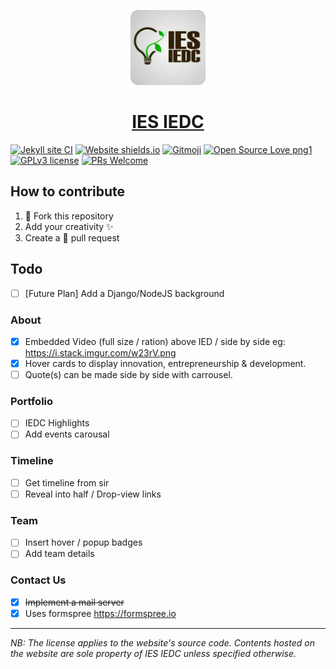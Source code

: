 <p id="downloads" align="center">
	<img src="assets/img/logos/ies-iedc-logo.svg" height="120px"/>
	<h1 align="center"><a href="https://iesdevs.github.io/iedc">IES IEDC</a></h1>
</p>

[![Jekyll site CI](https://github.com/iesdevs/iedc/actions/workflows/jekyll.yml/badge.svg)](https://github.com/iesdevs/iedc/actions/workflows/jekyll.yml) [![Website shields.io](https://img.shields.io/website-up-down-green-red/https/iesdevs.github.io/iedc.svg)](https://iesdevs.github.io/iedc/) [![Gitmoji](https://img.shields.io/badge/gitmoji-%20😎-FFDD67.svg)](https://gitmoji.dev/) [![Open Source Love png1](https://badges.frapsoft.com/os/v1/open-source.png?v=103)](https://opensource.org/) [![GPLv3 license](https://img.shields.io/badge/License-GPLv3-blue.svg)](LICENSE) [![PRs Welcome](https://img.shields.io/badge/PRs-welcome-brightgreen.svg)](https://github.com/iesdevs/iedc/pulls)

## How to contribute

1. 🍴 Fork this repository
2. Add your creativity ✨
3. Create a 🚪 pull request

## Todo

- [ ] [Future Plan] Add a Django/NodeJS background

### About

- [X] Embedded Video (full size / ration) above IED / side by side eg: <https://i.stack.imgur.com/w23rV.png>
- [X] Hover cards to display innovation, entrepreneurship & development.
- [ ] Quote(s) can be made side by side with carrousel.

### Portfolio

- [ ] IEDC Highlights
- [ ] Add events carousal

### Timeline

- [ ] Get timeline from sir
- [ ] Reveal into half / Drop-view links

### Team

- [ ] Insert hover / popup badges
- [ ] Add team details

### Contact Us

- [X] ~~Implement a mail server~~
- [X] Uses formspree <https://formspree.io>

---

*NB: The license applies to the website's source code. Contents hosted on the website are sole property of IES IEDC unless specified otherwise.*
